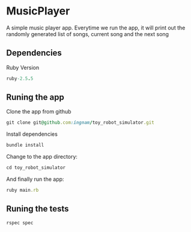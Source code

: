# MusicPlayer

A simple music player app. Everytime we run the app, it will print out the randomly generated list of songs, current song and the next song

## Dependencies

Ruby Version

```ruby
ruby-2.5.5
```
## Runing the app
Clone the app from github
```ruby
git clone git@github.com:ingnam/toy_robot_simulator.git
```

Install dependencies
```ruby
bundle install
```
Change to the app directory:
```ruby
cd toy_robot_simulator
```
And finally run the app:
```ruby
ruby main.rb
```
## Runing the tests

```ruby
rspec spec
```
